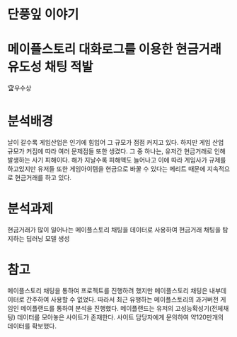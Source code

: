 # 단풍잎 이야기 

# 메이플스토리 대화로그를 이용한 현금거래 유도성 채팅 적발 
🏆우수상
# 분석배경
 날이 갈수록 게임산업은 인기에 힘입어 그 규모가 점점 커지고 있다. 하지만 게임 산업 규모가 커짐에 따라 여러 문제점들 또한 생겼다. 그 중 하나는, 유저간 현금거래로 인해 발생하는 사기 피해이다.
해가 지날수록 피해액도 늘어나고 이에 따라 게임사가 규제를 하고있지만 유저들 또한 게임아이템을 현금으로 바꿀 수 있다는 메리트 때문에 지속적으로 현금거래를 하고 있다.
# 분석과제
 현금거래가 많이 일어나는 메이플스토리 채팅을 데이터로 사용하여 현금거래 채팅을 탐지하는 딥러닝 모델 생성
# 참고
 메이플스토리 채팅을 통하여 프로젝트를 진행하려 했지만 메이플스토리 채팅은 내부데이터로 간주하여 사용할 수 없었다. 따라서 최근 유행하는 메이플스토리의 과거버전 게임인 메이플랜드를 통하여 분석을 진행했다. 메이플랜드는 유저의 고성능확성기(전체채팅) 데이터를 모아놓은 사이트가 존재한다. 사이트 담당자에게 문의하여 약120만개의 데이터를 확보했다. 
 
